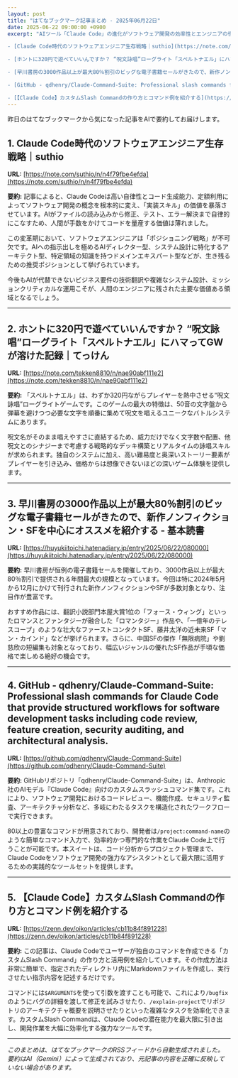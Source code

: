 ```yaml
---
layout: post
title: "はてなブックマーク記事まとめ - 2025年06月22日"
date: 2025-06-22 09:00:00 +0900
excerpt: "AIツール「Claude Code」の進化がソフトウェア開発の効率性とエンジニアの役割を根本的に変え、その活用戦略とツールが重要になっている。同時に、低価格で高品質なゲームや電子書籍の提供は、現代社会における新たな価値創造と効率的な享受の形を提示している。

- [Claude Code時代のソフトウェアエンジニア生存戦略｜suthio](https://note.com/suthio/n/n4f79fbe4efda)

- [ホントに320円で遊べていいんですか？ “呪文詠唱”ローグライト「スペルトナエル」にハマってGWが溶けた記録｜てっけん](https://note.com/tekken8810/n/nae90abf111e2)

- [早川書房の3000作品以上が最大80％割引のビッグな電子書籍セールがきたので、新作ノンフィクション・SFを中心にオススメを紹介する - 基本読書](https://huyukiitoichi.hatenadiary.jp/entry/2025/06/22/080000)

- [GitHub - qdhenry/Claude-Command-Suite: Professional slash commands for Claude Code that provide structured workflows for software development tasks including code review, feature creation, security auditing, and architectural analysis.](https://github.com/qdhenry/Claude-Command-Suite)

- [【Claude Code】カスタムSlash Commandの作り方とコマンド例を紹介する](https://zenn.dev/oikon/articles/cb11b84f891228)"
---
```


昨日のはてなブックマークから気になった記事をAIで要約してお届けします。


## 1. Claude Code時代のソフトウェアエンジニア生存戦略｜suthio

**URL:** [https://note.com/suthio/n/n4f79fbe4efda](https://note.com/suthio/n/n4f79fbe4efda)

**要約:**
記事によると、Claude Codeは高い自律性とコード生成能力、定額利用によってソフトウェア開発の概念を根本的に変え、「実装スキル」の価値を暴落させています。AIがファイルの読み込みから修正、テスト、エラー解決まで自律的にこなすため、人間が手数をかけてコードを量産する価値は薄れました。

この変革期において、ソフトウェアエンジニアは「ポジショニング戦略」が不可欠です。AIへの指示出しを極めるAIディレクター型、システム設計に特化するアーキテクト型、特定領域の知識を持つドメインエキスパート型などが、生き残るための推奨ポジションとして挙げられています。

今後もAIが代替できないビジネス要件の技術翻訳や複雑なシステム設計、ミッションクリティカルな運用こそが、人間のエンジニアに残された主要な価値ある領域となるでしょう。

---

## 2. ホントに320円で遊べていいんですか？ “呪文詠唱”ローグライト「スペルトナエル」にハマってGWが溶けた記録｜てっけん

**URL:** [https://note.com/tekken8810/n/nae90abf111e2](https://note.com/tekken8810/n/nae90abf111e2)

**要約:**
「スペルトナエル」は、わずか320円ながらプレイヤーを熱中させる“呪文詠唱”ローグライトゲームです。このゲームの最大の特徴は、50音の文字盤から弾幕を避けつつ必要な文字を順番に集めて呪文を唱えるユニークなバトルシステムにあります。

呪文名がそのまま唱えやすさに直結するため、威力だけでなく文字数や配置、他呪文とのシナジーまで考慮する戦略的なデッキ構築とリアルタイムの詠唱スキルが求められます。独自のシステムに加え、高い難易度と奥深いストーリー要素がプレイヤーを引き込み、価格からは想像できないほどの深いゲーム体験を提供します。

---

## 3. 早川書房の3000作品以上が最大80％割引のビッグな電子書籍セールがきたので、新作ノンフィクション・SFを中心にオススメを紹介する - 基本読書

**URL:** [https://huyukiitoichi.hatenadiary.jp/entry/2025/06/22/080000](https://huyukiitoichi.hatenadiary.jp/entry/2025/06/22/080000)

**要約:**
早川書房が恒例の電子書籍セールを開催しており、3000作品以上が最大80％割引で提供される年間最大の規模となっています。今回は特に2024年5月から12月にかけて刊行された新作ノンフィクションやSFが多数対象となり、注目作が豊富です。

おすすめ作品には、翻訳小説部門本屋大賞1位の「フォース・ウィング」といったロマンスとファンタジーが融合した「ロマンタジー」作品や、「一億年のテレスコープ」のような壮大なファーストコンタクトSF、藤井太洋の近未来SF「マン・カインド」などが挙げられます。さらに、中国SFの傑作「無限病院」や劉慈欣の短編集も対象となっており、幅広いジャンルの優れたSF作品が手頃な価格で楽しめる絶好の機会です。

---

## 4. GitHub - qdhenry/Claude-Command-Suite: Professional slash commands for Claude Code that provide structured workflows for software development tasks including code review, feature creation, security auditing, and architectural analysis.

**URL:** [https://github.com/qdhenry/Claude-Command-Suite](https://github.com/qdhenry/Claude-Command-Suite)

**要約:**
GitHubリポジトリ「qdhenry/Claude-Command-Suite」は、Anthropic社のAIモデル『Claude Code』向けのカスタムスラッシュコマンド集です。これにより、ソフトウェア開発におけるコードレビュー、機能作成、セキュリティ監査、アーキテクチャ分析など、多岐にわたるタスクを構造化されたワークフローで実行できます。

80以上の豊富なコマンドが用意されており、開発者は`/project:command-name`のような簡単なコマンド入力で、効率的かつ専門的な作業をClaude Code上で行うことが可能です。本スイートは、コード分析からプロジェクト管理まで、Claude Codeをソフトウェア開発の強力なアシスタントとして最大限に活用するための実践的なツールセットを提供します。

---

## 5. 【Claude Code】カスタムSlash Commandの作り方とコマンド例を紹介する

**URL:** [https://zenn.dev/oikon/articles/cb11b84f891228](https://zenn.dev/oikon/articles/cb11b84f891228)

**要約:**
この記事は、Claude Codeでユーザーが独自のコマンドを作成できる「カスタムSlash Command」の作り方と活用例を紹介しています。その作成方法は非常に簡単で、指定されたディレクトリ内にMarkdownファイルを作成し、実行させたい指示内容を記述するだけです。

コマンドには`$ARGUMENTS`を使って引数を渡すことも可能で、これにより`/bugfix`のようにバグの詳細を渡して修正を試みさせたり、`/explain-project`でリポジトリのアーキテクチャ概要を説明させたりといった複雑なタスクを効率化できます。カスタムSlash Commandは、Claude Codeの潜在能力を最大限に引き出し、開発作業を大幅に効率化する強力なツールです。

---


*このまとめは、はてなブックマークのRSSフィードから自動生成されました。*
*要約はAI（Gemini）によって生成されており、元記事の内容を正確に反映していない場合があります。*
